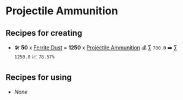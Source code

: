 # Projectile Ammunition

## Recipes for creating

* 🛠️ **50** x [Ferrite Dust](<Ferrite Dust.md>) = **1250** x [Projectile Ammunition](<Projectile Ammunition.md>) 💰 ∑ `700.0` ➡️ ∑ `1250.0` 📈 `78.57%`


## Recipes for using

* _None_
